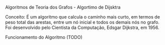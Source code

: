 Algoritmos de Teoria dos Grafos - Algortimo de Dijsktra 

Conceito: É um algoritmo que calcula o caminho mais curto, em termos de peso 
total das arestas, entre um nó inicial e todos os demais nós no grafo. Foi desenvolvido
pelo Cientista da Computação, Edsgar Dijkstra, em 1956.  

Funcionamento do Algoritmo (TODO)


